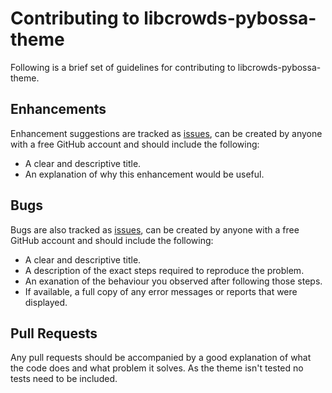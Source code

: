 # Contributing to libcrowds-pybossa-theme

Following is a brief set of guidelines for contributing to libcrowds-pybossa-theme.


## Enhancements

Enhancement suggestions are tracked as [issues](https://github.com/LibCrowds/libcrowds-pybossa-theme/issues),
can be created by anyone with a free GitHub account and should include the following:

* A clear and descriptive title.
* An explanation of why this enhancement would be useful.


## Bugs

Bugs are also tracked as [issues](https://github.com/LibCrowds/libcrowds-pybossa-theme/issues), 
can be created by anyone with a free GitHub account and should include the following:

* A clear and descriptive title.
* A description of the exact steps required to reproduce the problem.
* An exanation of the behaviour you observed after following those steps.
* If available, a full copy of any error messages or reports that were displayed.


## Pull Requests

Any pull requests should be accompanied by a good explanation of what the code does and
what problem it solves. As the theme isn't tested no tests need to be included.
